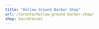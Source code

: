 ```yaml
---
title: "Hollow Ground Barber Shop"
url: /toronto/hollow-ground-barber-shop/
shop: hairdresser
---
```

